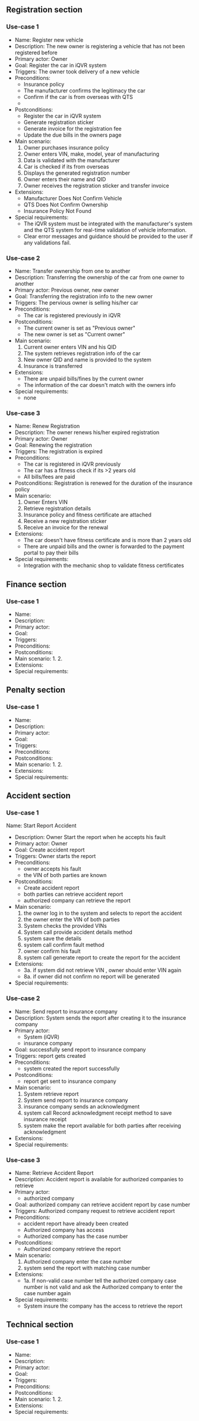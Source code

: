## Registration section
### Use-case 1

- Name: Register new vehicle
- Description: The new owner is registering a vehicle that has not been registered before
- Primary actor: Owner
- Goal: Register the car in iQVR system
- Triggers: The owner took delivery of a new vehicle
- Preconditions: 
	- Insurance policy
	- The manufacturer confirms the legitimacy the car
	- Confirm if the car is from overseas with QTS
	- 
- Postconditions:
	- Register the car in iQVR system
	- Generate registration sticker
	- Generate invoice for the registration fee
	- Update the due bills in the owners page
- Main scenario:
  1. Owner purchases insurance policy
  2. Owner enters VIN, make, model, year of manufacturing 
  3. Data is validated with the manufacturer 
  4. Car is checked if its from overseas 
  6. Displays the generated registration number
  7. Owner enters their name and QID
  8. Owner receives the registration sticker and transfer invoice 
- Extensions:
	- Manufacturer Does Not Confirm Vehicle
	- QTS Does Not Confirm Ownership
	- Insurance Policy Not Found
- Special requirements:
	- The iQVR system must be integrated with the manufacturer's system and the QTS system for real-time validation of vehicle information.
	- Clear error messages and guidance should be provided to the user if any validations fail.


### Use-case 2

- Name: Transfer ownership from one to another
- Description: Transferring the ownership of the car from one owner to another
- Primary actor: Previous owner, new owner
- Goal: Transferring the registration info to the new owner
- Triggers: The pervious owner is selling his/her car
- Preconditions: 
	- The car is registered previously in iQVR
- Postconditions:
	- The current owner is set as "Previous owner"
	- The new owner is set as "Current owner"
- Main scenario:
  1. Current owner enters VIN and his QID
  2. The system retrieves registration info of the car
  4. New owner QID and name is provided to the system
  5. Insurance is transferred  
- Extensions:
	- There are unpaid bills/fines by the current owner
	- The information of the car doesn't match with the owners info
- Special requirements:
	- none

### Use-case 3

- Name: Renew Registration
- Description: The owner renews his/her expired registration
- Primary actor: Owner
- Goal: Renewing the registration
- Triggers: The registration is expired
- Preconditions:
	- The car is registered in iQVR previously
	- The car has a fitness check if its >2 years old
	- All bills/fees are paid
- Postconditions: Registration is renewed for the duration of the insurance policy
- Main scenario:
  1. Owner Enters VIN
  2. Retrieve registration  details 
  3. Insurance policy and fitness certificate are attached
  4. Receive a new registration sticker
  5. Receive an invoice for the renewal
- Extensions:
	- The car doesn't have fitness certificate and is more than 2 years old
	- There are unpaid bills and the owner is forwarded to the payment portal to pay their bills
- Special requirements:
	- Integration with the mechanic shop to validate fitness certificates 

## Finance section
### Use-case 1
- Name:
- Description:
- Primary actor:
- Goal:
- Triggers:
- Preconditions:
- Postconditions:
- Main scenario:
  1.
  2.
- Extensions:
- Special requirements:



## Penalty section
### Use-case 1

- Name:
- Description:
- Primary actor:
- Goal:
- Triggers:
- Preconditions:
- Postconditions:
- Main scenario:
  1.
  2.
- Extensions:
- Special requirements:


## Accident section
### Use-case 1
Name: Start Report Accident
- Description: Owner Start the report when he accepts his fault
- Primary actor: Owner
- Goal: Create accident report 
- Triggers: Owner starts the report
- Preconditions: 
	- owner accepts his fault
	- the VIN of both parties are known
- Postconditions: 
	- Create accident report
	- both parties can retrieve accident report
	- authorized company can retrieve the report
- Main scenario:
  1. the owner log in to the system and selects to report the accident
  2. the owner enter the VIN of both parties 
  3. System checks the provided VINs
  4. System call provide accident details method 
  5. system save the details
  6. system call confirm fault method
  7. owner confirm his fault
  8. system call generate report to create the report for the accident
- Extensions:
	- 3a. if system did not retrieve VIN , owner should enter VIN again
	- 8a. if owner did not confirm no report will be generated
- Special requirements:


### Use-case 2

- Name: Send report to insurance company
- Description: System sends the report after creating it to the insurance company
- Primary actor: 
	- System (iQVR) 
	- insurance company
- Goal: successfully send report to insurance company 
- Triggers: report gets created 
- Preconditions:
	- system created the report successfully 
- Postconditions: 
	- report get sent to insurance company
- Main scenario:
  1. System retrieve report 
  2. System send report to insurance company
  3. insurance company sends an acknowledgment
  4. system call Record acknowledgment receipt method to save insurance receipt 
  5. system make the report available for both parties after receiving acknowledgment 
- Extensions:
- Special requirements:
### Use-case 3

- Name: Retrieve Accident Report
- Description: Accident report is available for authorized companies to retrieve 
- Primary actor:
	- authorized company
- Goal: authorized company can retrieve accident report by case number
- Triggers: Authorized company request to retrieve accident report
- Preconditions:
	- accident report have already been created
	- Authorized company has access 
	- Authorized company has the case number
- Postconditions:
	- Authorized company retrieve the report
- Main scenario:
  1. Authorized company enter the case number
  2. system send the report with matching case number
- Extensions:
	- 1a. If non-valid case number tell the authorized company case number is not valid and ask the Authorized company to enter the case number again
- Special requirements:
	- System insure the company has the access to retrieve the report 
## Technical section
### Use-case 1
- Name:
- Description:
- Primary actor:
- Goal:
- Triggers:
- Preconditions:
- Postconditions:
- Main scenario:
  1.
  2.
- Extensions:
- Special requirements: